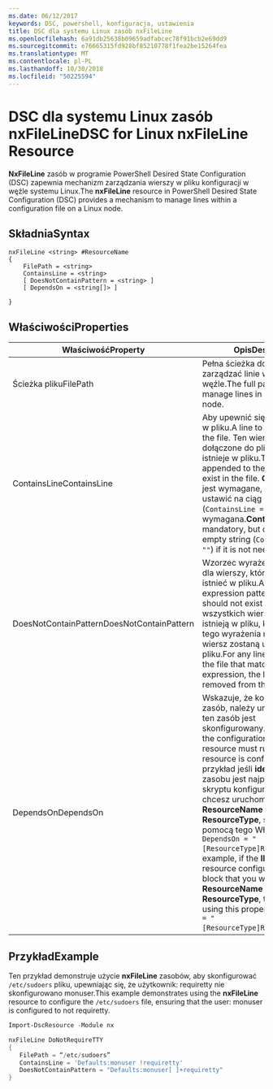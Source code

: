 ```yaml
---
ms.date: 06/12/2017
keywords: DSC, powershell, konfiguracja, ustawienia
title: DSC dla systemu Linux zasób nxFileLine
ms.openlocfilehash: 6a91db25638b09659adfabcec78f91bcb2e69dd9
ms.sourcegitcommit: e76665315fd928bf85210778f1fea2be15264fea
ms.translationtype: MT
ms.contentlocale: pl-PL
ms.lasthandoff: 10/30/2018
ms.locfileid: "50225594"
---
```

# <a name="dsc-for-linux-nxfileline-resource"></a><span data-ttu-id="1be2b-103">DSC dla systemu Linux zasób nxFileLine</span><span class="sxs-lookup"><span data-stu-id="1be2b-103">DSC for Linux nxFileLine Resource</span></span>

<span data-ttu-id="1be2b-104">**NxFileLine** zasób w programie PowerShell Desired State Configuration (DSC) zapewnia mechanizm zarządzania wierszy w pliku konfiguracji w węźle systemu Linux.</span><span class="sxs-lookup"><span data-stu-id="1be2b-104">The **nxFileLine** resource in PowerShell Desired State Configuration (DSC) provides a mechanism to manage lines within a configuration file on a Linux node.</span></span>

## <a name="syntax"></a><span data-ttu-id="1be2b-105">Składnia</span><span class="sxs-lookup"><span data-stu-id="1be2b-105">Syntax</span></span>

```
nxFileLine <string> #ResourceName
{
    FilePath = <string>
    ContainsLine = <string>
    [ DoesNotContainPattern = <string> ]
    [ DependsOn = <string[]> ]

}
```

## <a name="properties"></a><span data-ttu-id="1be2b-106">Właściwości</span><span class="sxs-lookup"><span data-stu-id="1be2b-106">Properties</span></span>

|  <span data-ttu-id="1be2b-107">Właściwość</span><span class="sxs-lookup"><span data-stu-id="1be2b-107">Property</span></span> |  <span data-ttu-id="1be2b-108">Opis</span><span class="sxs-lookup"><span data-stu-id="1be2b-108">Description</span></span> |
|---|---|
| <span data-ttu-id="1be2b-109">Ścieżka pliku</span><span class="sxs-lookup"><span data-stu-id="1be2b-109">FilePath</span></span>| <span data-ttu-id="1be2b-110">Pełna ścieżka do pliku, aby zarządzać linie w docelowym węźle.</span><span class="sxs-lookup"><span data-stu-id="1be2b-110">The full path to the file to manage lines in on the target node.</span></span>|
| <span data-ttu-id="1be2b-111">ContainsLine</span><span class="sxs-lookup"><span data-stu-id="1be2b-111">ContainsLine</span></span>| <span data-ttu-id="1be2b-112">Aby upewnić się, istnieje wiersz w pliku.</span><span class="sxs-lookup"><span data-stu-id="1be2b-112">A line to ensure exists in the file.</span></span> <span data-ttu-id="1be2b-113">Ten wiersz zostaną dołączone do pliku, jeśli nie istnieje w pliku.</span><span class="sxs-lookup"><span data-stu-id="1be2b-113">This line will be appended to the file if it does not exist in the file.</span></span> <span data-ttu-id="1be2b-114">**ContainsLine** jest wymagane, ale można ustawić na ciąg pusty (`ContainsLine = ""`) Jeśli nie jest wymagana.</span><span class="sxs-lookup"><span data-stu-id="1be2b-114">**ContainsLine** is mandatory, but can be set to an empty string (`ContainsLine = ""`) if it is not needed.</span></span>|
| <span data-ttu-id="1be2b-115">DoesNotContainPattern</span><span class="sxs-lookup"><span data-stu-id="1be2b-115">DoesNotContainPattern</span></span>| <span data-ttu-id="1be2b-116">Wzorzec wyrażenia regularnego dla wierszy, które nie powinny istnieć w pliku.</span><span class="sxs-lookup"><span data-stu-id="1be2b-116">A regular expression pattern for lines that should not exist in the file.</span></span> <span data-ttu-id="1be2b-117">Dla wszystkich wierszy, które istnieją w pliku, które pasują do tego wyrażenia regularnego wiersz zostaną usunięte z pliku.</span><span class="sxs-lookup"><span data-stu-id="1be2b-117">For any lines that exist in the file that match this regular expression, the line will be removed from the file.</span></span>|
| <span data-ttu-id="1be2b-118">DependsOn</span><span class="sxs-lookup"><span data-stu-id="1be2b-118">DependsOn</span></span> | <span data-ttu-id="1be2b-119">Wskazuje, że konfiguracji inny zasób, należy uruchomić przed ten zasób jest skonfigurowany.</span><span class="sxs-lookup"><span data-stu-id="1be2b-119">Indicates that the configuration of another resource must run before this resource is configured.</span></span> <span data-ttu-id="1be2b-120">Na przykład jeśli **identyfikator** zasobu jest najpierw blok skryptu konfiguracji, który chcesz uruchomić **ResourceName** a jej typ jest **ResourceType**, składnia za pomocą tego Właściwość jest `DependsOn = "[ResourceType]ResourceName"`.</span><span class="sxs-lookup"><span data-stu-id="1be2b-120">For example, if the **ID** of the resource configuration script block that you want to run first is **ResourceName** and its type is **ResourceType**, the syntax for using this property is `DependsOn = "[ResourceType]ResourceName"`.</span></span>|

## <a name="example"></a><span data-ttu-id="1be2b-121">Przykład</span><span class="sxs-lookup"><span data-stu-id="1be2b-121">Example</span></span>

<span data-ttu-id="1be2b-122">Ten przykład demonstruje użycie **nxFileLine** zasobów, aby skonfigurować `/etc/sudoers` pliku, upewniając się, że użytkownik: requiretty nie skonfigurowano monuser.</span><span class="sxs-lookup"><span data-stu-id="1be2b-122">This example demonstrates using the **nxFileLine** resource to configure the `/etc/sudoers` file, ensuring that the user: monuser is configured to not requiretty.</span></span>

```powershell
Import-DscResource -Module nx

nxFileLine DoNotRequireTTY
{
   FilePath = “/etc/sudoers”
   ContainsLine = 'Defaults:monuser !requiretty'
   DoesNotContainPattern = "Defaults:monuser[ ]+requiretty"
}
```
